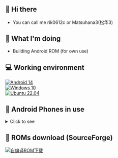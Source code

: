 ## 👋 Hi there
- You can call me rik0612c or Matsuhana3(松华3)

## 🤔 What I'm doing
<!--- - Learning Android --->
- Building Android ROM (for own use)

<!--- 
- 👀 I’m interested in ...
- 🌱 I’m currently learning ...
- 💞️ I’m looking to collaborate on ...
- 📫 How to reach me ...
--->

<!---
rik0612c/rik0612c is a ✨ special ✨ repository because its `README.md` (this file) appears on your GitHub profile.
You can click the Preview link to take a look at your changes.
--->

## 💻 Working environment
[![Android 14](https://img.shields.io/badge/Android%2014-3ddc84?style=flat-square&logo=android&logoColor=ffffff)](https://www.android.com/android-14/)<br>
[![Windows 10](https://img.shields.io/badge/Windows%2010-00adef?style=flat-square&logo=windows&logoColor=ffffff)](#)<br>
[![Ubuntu 22.04](https://img.shields.io/badge/Ubuntu%2022%2e04-dd4814?style=flat-square&logo=ubuntu&logoColor=ffffff)](https://releases.ubuntu.com/22.04/)<br>

## 📱 Android Phones in use
<details><summary>Click to see</summary>

[![Redmi 1 TD](https://img.shields.io/badge/Redmi%201%20CMCC-fd4900?style=flat-square&logo=xiaomi&logoColor=ffffff)](#)
[![Redmi Note 4G](https://img.shields.io/badge/Redmi%20Note%204G-fd4900?style=flat-square&logo=xiaomi&logoColor=ffffff)](#)
[![Redmi 2](https://img.shields.io/badge/Redmi%202-fd4900?style=flat-square&logo=xiaomi&logoColor=ffffff)](https://www.mi.com/hongmi2)
[![Redmi Note 3](https://img.shields.io/badge/Redmi%20Note%203-fd4900?style=flat-square&logo=xiaomi&logoColor=ffffff)](https://www.mi.com/note3)
[![Redmi 3](https://img.shields.io/badge/Redmi%203-fd4900?style=flat-square&logo=xiaomi&logoColor=ffffff)](#)
[![Redmi 3S](https://img.shields.io/badge/Redmi%203S-fd4900?style=flat-square&logo=xiaomi&logoColor=ffffff)](https://www.mi.com/hongmi3s)
[![Redmi Pro](https://img.shields.io/badge/Redmi%20Pro-fd4900?style=flat-square&logo=xiaomi&logoColor=ffffff)](https://www.mi.com/redmipro)
[![Redmi 6](https://img.shields.io/badge/Redmi%206-fd4900?style=flat-square&logo=xiaomi&logoColor=ffffff)](https://www.mi.com/redmi6)
[![Redmi Note 4](https://img.shields.io/badge/Redmi%20Note%204-fd4900?style=flat-square&logo=xiaomi&logoColor=ffffff)](https://www.mi.com/redminote4)
[![Redmi Note 4X](https://img.shields.io/badge/Redmi%20Note%204X-fd4900?style=flat-square&logo=xiaomi&logoColor=ffffff)](https://www.mi.com/redminote4x)
[![Redmi K20 Pro](https://img.shields.io/badge/Redmi%20K20%20Pro-fd4900?style=flat-square&logo=xiaomi&logoColor=ffffff)](https://www.mi.com/redmik20pro)<br>
[![Xiaomi Mi 2](https://img.shields.io/badge/Xiaomi%20Mi%202-fd4900?style=flat-square&logo=xiaomi&logoColor=ffffff)](http://www.xiaomi.com/mi2)
[![Xiaomi Mi 2S](https://img.shields.io/badge/Xiaomi%20Mi%202S-fd4900?style=flat-square&logo=xiaomi&logoColor=ffffff)](https://p.www.xiaomi.com/zt/130406/params.html)
[![Xiaomi Mi 3TD](https://img.shields.io/badge/Xiaomi%20Mi%203TD-fd4900?style=flat-square&logo=xiaomi&logoColor=ffffff)](https://www.mi.com/mi3)
[![Xiaomi Mi PAD](https://img.shields.io/badge/Xiaomi%20Mi%20Pad-fd4900?style=flat-square&logo=xiaomi&logoColor=ffffff)](http://hd.mi.com/z/08311d/index.html)
[![Xiaomi Mi 4C](https://img.shields.io/badge/Xiaomi%20Mi%204CTC-fd4900?style=flat-square&logo=xiaomi&logoColor=ffffff)](https://www.mi.com/mi4)
[![Xiaomi Mi 4LTE](https://img.shields.io/badge/Xiaomi%20Mi%204LTE-fd4900?style=flat-square&logo=xiaomi&logoColor=ffffff)](https://www.mi.com/mi4)
[![Xiaomi Mi Note LTE](https://img.shields.io/badge/Xiaomi%20Mi%20NOTE%20LTE-fd4900?style=flat-square&logo=xiaomi&logoColor=ffffff)](https://www.mi.com/minote/specs)
[![Xiaomi Mi Note Pro](https://img.shields.io/badge/Xiaomi%20Mi%20NOTE%20Pro-fd4900?style=flat-square&logo=xiaomi&logoColor=ffffff)](http://hd.mi.com/z/07311e/index.html)<br>
[![Xiaomi Mi 4c](https://img.shields.io/badge/Xiaomi%20Mi%204c-fd4900?style=flat-square&logo=xiaomi&logoColor=ffffff)](https://www.mi.com/mi4c)
[![Xiaomi Mi MAX](https://img.shields.io/badge/Xiaomi%20Mi%20MAX-fd4900?style=flat-square&logo=xiaomi&logoColor=ffffff)](https://www.mi.com/mimax)
[![Xiaomi Mi 5s](https://img.shields.io/badge/Xiaomi%20Mi%205s-fd4900?style=flat-square&logo=xiaomi&logoColor=ffffff)](https://www.mi.com/mi5s)
[![Xiaomi Mi 5c](https://img.shields.io/badge/Xiaomi%20Mi%205c-fd4900?style=flat-square&logo=xiaomi&logoColor=ffffff)](https://www.mi.com/mi5c)
[![Xiaomi Mi 6](https://img.shields.io/badge/Xiaomi%20Mi%206-fd4900?style=flat-square&logo=xiaomi&logoColor=ffffff)](https://www.mi.com/mi6)
[![Xiaomi MIX 2](https://img.shields.io/badge/Xiaomi%20MIX%202-fd4900?style=flat-square&logo=xiaomi&logoColor=ffffff)](https://www.mi.com/mix2)
[![Xiaomi Mi 8](https://img.shields.io/badge/Xiaomi%20Mi%208-fd4900?style=flat-square&logo=xiaomi&logoColor=ffffff)](https://www.mi.com/tw/mi8)
[![Xiaomi Mi 8 SE](https://img.shields.io/badge/Xiaomi%20Mi%208%20SE-fd4900?style=flat-square&logo=xiaomi&logoColor=ffffff)](https://www.mi.com/mi8i/specs)
[![Xiaomi MIX 3](https://img.shields.io/badge/Xiaomi%20MIX%203-fd4900?style=flat-square&logo=xiaomi&logoColor=ffffff)](https://www.mi.com/mix3)
[![Xiaomi MIX 4](https://img.shields.io/badge/Xiaomi%20MIX%204-fd4900?style=flat-square&logo=xiaomi&logoColor=ffffff)](https://www.mi.com/mix4)<br>

[![Samsung GT-S7898](https://img.shields.io/badge/Samsung%20GT_S7898-1428a0?style=flat-square&logo=Samsung&logoColor=ffffff)](https://www.samsung.com/cn/support/model/GT-S7898RWACHM/)
[![Samsung SM-G3568V](https://img.shields.io/badge/Samsung%20SM_G3568V-1428a0?style=flat-square&logo=Samsung&logoColor=ffffff)](https://www.samsung.com/cn/support/model/SM-G3568HAVCHM/)
[![Samsung Galaxy Mega 6.3](https://img.shields.io/badge/Samsung%20Galaxy%20Mega%206.3-1428a0?style=flat-square&logo=Samsung&logoColor=ffffff)](#)
[![Samsung Galaxy Mega 2](https://img.shields.io/badge/Samsung%20Galaxy%20Mega%202-1428a0?style=flat-square&logo=Samsung&logoColor=ffffff)](#)
[![Samsung Galaxy ALPHA](https://img.shields.io/badge/Samsung%20Galaxy%20ALPHA-1428a0?style=flat-square&logo=Samsung&logoColor=ffffff)](https://www.samsung.com/hk_en/support/model/SM-G8508ZDSCHC/)
[![Samsung Galaxy S III](https://img.shields.io/badge/Samsung%20Galaxy%20S%20III-1428a0?style=flat-square&logo=Samsung&logoColor=ffffff)](https://www.samsung.com/hk/support/model/GT-I9300RWDTGY/)
[![Samsung Galaxy S5](https://img.shields.io/badge/Samsung%20Galaxy%20S5-1428a0?style=flat-square&logo=Samsung&logoColor=ffffff)](https://www.samsung.com/cn/support/model/SM-G9008ZBACHM/)
[![Samsung Galaxy S6 Edge](https://img.shields.io/badge/Samsung%20Galaxy%20S6%20Edge-1428a0?style=flat-square&logo=Samsung&logoColor=ffffff)](https://www.samsung.com/cn/support/model/SM-G9250ZWATGY/)
[![Samsung Galaxy S7](https://img.shields.io/badge/Samsung%20Galaxy%20S7-1428a0?style=flat-square&logo=Samsung&logoColor=ffffff)](#)<br>
[![Samsung Galaxy S7 Edge](https://img.shields.io/badge/Samsung%20Galaxy%20S7%20Edge-1428a0?style=flat-square&logo=Samsung&logoColor=ffffff)](#)
[![Samsung Galaxy S8](https://img.shields.io/badge/Samsung%20Galaxy%20S8-1428a0?style=flat-square&logo=Samsung&logoColor=ffffff)](https://www.samsung.com/us/mobile/phones/galaxy-s/galaxy-s8-64gb--unlocked--sm-g950uzkaxaa)
[![Samsung Galaxy S9+](https://img.shields.io/badge/Samsung%20Galaxy%20S9+-1428a0?style=flat-square&logo=Samsung&logoColor=ffffff)](https://www.samsung.com/sec/business/smartphones/galaxy-s9/)
[![Samsung Galaxy S20 Ultra 5G](https://img.shields.io/badge/Samsung%20Galaxy%20S20%20Ultra%205G-1428a0?style=flat-square&logo=Samsung&logoColor=ffffff)](https://www.samsung.com/hk_en/support/model/SM-G9880ZAGTGY)<br>
[![Samsung Galaxy Note](https://img.shields.io/badge/Samsung%20Galaxy%20Note-1428a0?style=flat-square&logo=Samsung&logoColor=ffffff)](#)
[![Samsung Galaxy Note II](https://img.shields.io/badge/Samsung%20Galaxy%20Note%20II-1428a0?style=flat-square&logo=Samsung&logoColor=ffffff)](#)
[![Samsung Galaxy Note II Duos](https://img.shields.io/badge/Samsung%20Galaxy%20Note%20II%20Unicom-1428a0?style=flat-square&logo=Samsung&logoColor=ffffff)](#)
[![Samsung Galaxy Note 3](https://img.shields.io/badge/Samsung%20Galaxy%20Note%203-1428a0?style=flat-square&logo=Samsung&logoColor=ffffff)](#)
[![Samsung Galaxy Note 3 CTC](https://img.shields.io/badge/Samsung%20Galaxy%20Note%203%20CTC-1428a0?style=flat-square&logo=Samsung&logoColor=ffffff)](#)<br>
[![Samsung Galaxy Note 4](https://img.shields.io/badge/Samsung%20Galaxy%20Note%204-1428a0?style=flat-square&logo=Samsung&logoColor=ffffff)](#)
[![Samsung Galaxy Note Edge](https://img.shields.io/badge/Samsung%20Galaxy%20Note%20Edge-1428a0?style=flat-square&logo=Samsung&logoColor=ffffff)](#)
[![Samsung Galaxy Note 5](https://img.shields.io/badge/Samsung%20Galaxy%20Note%205-1428a0?style=flat-square&logo=Samsung&logoColor=ffffff)](#)
[![Samsung Galaxy Note FE](https://img.shields.io/badge/Samsung%20Galaxy%20Note%20FE-1428a0?style=flat-square&logo=Samsung&logoColor=ffffff)](https://www.samsung.com/ph/smartphones/galaxy-note/galaxy-note-fan-edition-black-64gb-sm-n935fzkdxtc/)
[![Samsung Galaxy Note 8 Qualcomm](https://img.shields.io/badge/Samsung%20Galaxy%20Note%208_Qualcomm-1428a0?style=flat-square&logo=Samsung&logoColor=ffffff)](#)
[![Samsung Galaxy Note 8 Exynos](https://img.shields.io/badge/Samsung%20Galaxy%20Note%208_Exynos-1428a0?style=flat-square&logo=Samsung&logoColor=ffffff)](#)<br>
[![Samsung Galaxy A30 (au)](https://img.shields.io/badge/Samsung%20Galaxy%20A30%20_au-1428a0?style=flat-square&logo=Samsung&logoColor=ffffff)](#)
[![Samsung SM-W2015](https://img.shields.io/badge/Samsung%20SM_W2015-1428a0?style=flat-square&logo=Samsung&logoColor=ffffff)](#)
<br>

[![PE-CL00](https://img.shields.io/badge/HUAWEI%20HONOR%206%20Plus-CE0E2D?style=flat-square&logo=HUAWEI&logoColor=ffffff)](http://sale.vmall.com/h6plus.html)
[![HONOR_MAGIC](https://img.shields.io/badge/HUAWEI%20HONOR%20Magic-CE0E2D?style=flat-square&logo=HUAWEI&logoColor=ffffff)](#)
[![HUAWEI_MATE_7](https://img.shields.io/badge/HUAWEI%20Mate%207%20-CE0E2D?style=flat-square&logo=HUAWEI&logoColor=ffffff)](https://sale.vmall.com/mate7.html)
[![HUAWEI_MATE_S](https://img.shields.io/badge/HUAWEI%20Mate%20S%20-CE0E2D?style=flat-square&logo=HUAWEI&logoColor=ffffff)](https://sale.vmall.com/ms.html)
[![HUAWEI_MATE_8](https://img.shields.io/badge/HUAWEI%20Mate%208%20-CE0E2D?style=flat-square&logo=HUAWEI&logoColor=ffffff)](https://sale.vmall.com/mate8.html)<br>
[![HUAWEI P7](https://img.shields.io/badge/HUAWEI%20P7-CE0E2D?style=flat-square&logo=HUAWEI&logoColor=ffffff)](#)
[![HUAWEI P8](https://img.shields.io/badge/HUAWEI%20P8-CE0E2D?style=flat-square&logo=HUAWEI&logoColor=ffffff)](#)
[![HUAWEI P8L](https://img.shields.io/badge/HUAWEI%20P8%20Lite-CE0E2D?style=flat-square&logo=HUAWEI&logoColor=ffffff)](#)
[![HUAWEI P10 Plus eMMC](https://img.shields.io/badge/HUAWEI%20P10%20Plus%20eMMC-CE0E2D?style=flat-square&logo=HUAWEI&logoColor=ffffff)](https://consumer.huawei.com/cn/support/phones/p10-plus.html)
[![HUAWEI P20 Pro](https://img.shields.io/badge/HUAWEI%20P20%20Pro-CE0E2D?style=flat-square&logo=HUAWEI&logoColor=ffffff)](https://consumer.huawei.com/cn/support/phones/p20-pro)
[![HUAWEI nova](https://img.shields.io/badge/HUAWEI%20nova-CE0E2D?style=flat-square&logo=HUAWEI&logoColor=ffffff)](#)<br>

[![Sony Ericsson Xperia neo V](https://img.shields.io/badge/Sony_Ericsson_Xperia_neo_V-000000?style=flat-square&logo=sony&logoColor=ffffff)](#)
[![Sony Xperia X Performance](https://img.shields.io/badge/Sony_Xperia_X_Performance-000000?style=flat-square&logo=sony&logoColor=ffffff)](https://www.sony.com.hk/product/electronics/buy/zh/50358755)<br>
[![u950](https://img.shields.io/badge/ZTE%20U950-00bffe?style=flat-square&logo=android&logoColor=ffffff)](#)
[![z7mini](https://img.shields.io/badge/Nubia_Z7_Mini-ff3311?style=flat-square&logo=android&logoColor=ffffff)](#)
[![z9max](https://img.shields.io/badge/Nubia_Z9_Max-ff3311?style=flat-square&logo=android&logoColor=ffffff)](#)
[![magic](https://img.shields.io/badge/HTC%20Magic-8cc751?style=flat-square&logo=android&logoColor=ffffff)](#)
[![e8](https://img.shields.io/badge/HTC%20One%20E8-8cc751?style=flat-square&logo=android&logoColor=ffffff)](#)
[![vu3](https://img.shields.io/badge/LG%20Vu3-C70851?style=flat-square&logo=lg&logoColor=ffffff)](#)
[![n5](https://img.shields.io/badge/LG%20Nexus_5-C70851?style=flat-square&logo=lg&logoColor=ffffff)](#)
[![stylo](https://img.shields.io/badge/LG%20Stylo%202%20Plus-C70851?style=flat-square&logo=lg&logoColor=ffffff)](#)<br>
[![x5max](https://img.shields.io/badge/vivo%20X5_Max-0072b8?style=flat-square&logo=android&logoColor=ffffff)](https://www.vivo.com.cn/vivo/x5max/)
[![xplay5a](https://img.shields.io/badge/vivo%20Xplay5A-0072b8?style=flat-square&logo=android&logoColor=ffffff)](https://www.vivo.com.cn/vivo/xplay5/)
[![xplay6](https://img.shields.io/badge/vivo%20Xplay6-0072b8?style=flat-square&logo=android&logoColor=ffffff)](https://www.vivo.com.cn/vivo/xplay6/)<br>
[![find7](https://img.shields.io/badge/OPPO%20Find%207a-1ea366?style=flat-square&logo=android&logoColor=ffffff)](#)
[![n3](https://img.shields.io/badge/OPPO%20N3-1ea366?style=flat-square&logo=android&logoColor=ffffff)](#)
[![a0001](https://img.shields.io/badge/OnePlus%20One-1ea366?style=flat-square&logo=android&logoColor=ffffff)](#)
[![a2001](https://img.shields.io/badge/OnePlus%202-1ea366?style=flat-square&logo=android&logoColor=ffffff)](#)
[![op3](https://img.shields.io/badge/OnePlus%203-1ea366?style=flat-square&logo=android&logoColor=ffffff)](#)
[![op3-2](https://img.shields.io/badge/OnePlus%203-1ea366?style=flat-square&logo=android&logoColor=ffffff)](#)
[![rmx1901](https://img.shields.io/badge/realme%20X-FFC916?style=flat-square&logo=android&logoColor=000000)](#)
[![iqoo](https://img.shields.io/badge/iQOO%20Neo-FFC916?style=flat-square&logo=android&logoColor=000000)](#)

[![Motorola n6](https://img.shields.io/badge/Motorola%20Nexus%206-5B92FA?style=flat-square&logo=motorola&logoColor=ffffff)](#)
[![Moto X Pro](https://img.shields.io/badge/Moto%20X%20Pro-5B92FA?style=flat-square&logo=motorola&logoColor=ffffff)](#)
[![Moto Z Play](https://img.shields.io/badge/Moto%20Z%20Play-5B92FA?style=flat-square&logo=motorola&logoColor=ffffff)](#)

[![Lenovo Vibe P1](https://img.shields.io/badge/Lenovo%20Vibe%20P1-e60012?style=flat-square&logo=lenovo&logoColor=ffffff)](#)
[![Lenovo K5](https://img.shields.io/badge/Lenovo%20K5-e60012?style=flat-square&logo=lenovo&logoColor=ffffff)](#)
[![ZUK Z1](https://img.shields.io/badge/ZUK%20Z1-e60012?style=flat-square&logo=lenovo&logoColor=ffffff)](#)
[![ZUK Z2](https://img.shields.io/badge/ZUK%20Z2-e60012?style=flat-square&logo=lenovo&logoColor=ffffff)](#)
[![Lemeng K12 Pro](https://img.shields.io/badge/Lemeng%20K12%20Pro-e60012?style=flat-square&logo=lenovo&logoColor=ffffff)](#)<br>

[![Pixel 6](https://img.shields.io/badge/Pixel%206-00C000?style=flat-square&logo=google&logoColor=FFFFFF&labelColor=00C000)](https://store.google.com/product/pixel_6?hl=en-US)<br>
[![gigaset](https://img.shields.io/badge/Gigaset%20ME%20pro-3ddc84?style=flat-square&logo=android&logoColor=ffffff)](https://item.gome.com.cn/9134231243-1123180320.html)<br>
[![xgl](https://img.shields.io/badge/小格雷%20S1-3ddc84?style=flat-square&logo=android&logoColor=ffffff)](https://www.sohu.com/a/128143373_624335)<br>
[![COOLPADmax](https://img.shields.io/badge/coolpad%20锋尚MAX-3ddc84?style=flat-square&logo=android&logoColor=ffffff)](#)
[![COOLPAD](https://img.shields.io/badge/coolpad%20K2-3ddc84?style=flat-square&logo=android&logoColor=ffffff)](#)
[![cool20](https://img.shields.io/badge/coolpad%20cool%2020-3ddc84?style=flat-square&logo=android&logoColor=ffffff)](#)<br>
[![m3s](https://img.shields.io/badge/MEIZU%20M3s-3ddc84?style=flat-square&logo=android&logoColor=ffffff)](#)
[![mx4](https://img.shields.io/badge/MEIZU%20MX4-3ddc84?style=flat-square&logo=android&logoColor=ffffff)](#)
[![mx4pro](https://img.shields.io/badge/MEIZU%20MX4%20Pro-3ddc84?style=flat-square&logo=android&logoColor=ffffff)](#)
[![mx5](https://img.shields.io/badge/MEIZU%20MX5-3ddc84?style=flat-square&logo=android&logoColor=ffffff)](#)
[![PRO6](https://img.shields.io/badge/MEIZU%20PRO6-3ddc84?style=flat-square&logo=android&logoColor=ffffff)](#)
[![PRO6](https://img.shields.io/badge/MEIZU%20PRO6-3ddc84?style=flat-square&logo=android&logoColor=ffffff)](#)
[![s6](https://img.shields.io/badge/MEIZU%20S6-3ddc84?style=flat-square&logo=android&logoColor=ffffff)](#)
[![note8](https://img.shields.io/badge/MEIZU%20Note%208-3ddc84?style=flat-square&logo=android&logoColor=ffffff)](#)<br>
[![k1](https://img.shields.io/badge/GOME%20K1-3ddc84?style=flat-square&logo=android&logoColor=ffffff)](#)
[![C72](https://img.shields.io/badge/GOME%20C72-3ddc84?style=flat-square&logo=android&logoColor=ffffff)](#)<br>
[![T1](https://img.shields.io/badge/SMARTISAN%20T1-3ddc84?style=flat-square&logo=android&logoColor=ffffff)](https://www.smartisan.com/t1/#/overview)
[![u1](https://img.shields.io/badge/SMARTISAN%20U1-3ddc84?style=flat-square&logo=android&logoColor=ffffff)](https://www.smartisan.com/jianguo/#/overview)
[![odin](https://img.shields.io/badge/SMARTISAN%20U2%20Pro-3ddc84?style=flat-square&logo=android&logoColor=ffffff)](https://www.smartisan.com/jianguopro/#/overview)
[![oscar](https://img.shields.io/badge/SMARTISAN%20U3-3ddc84?style=flat-square&logo=android&logoColor=ffffff)](https://www.smartisan.com/u3/overview)<br>
[![tosot](https://img.shields.io/badge/TOSOT%20G5-3ddc84?style=flat-square&logo=android&logoColor=ffffff)](#)<br>
[![M4](https://img.shields.io/badge/Meitu%20M4-3ddc84?style=flat-square&logo=android&logoColor=ffffff)](#)
[![M8](https://img.shields.io/badge/Meitu%20M8-3ddc84?style=flat-square&logo=android&logoColor=ffffff)](#)<br>
[![N1MAX](https://img.shields.io/badge/CMCC%20N1%20Max-3ddc84?style=flat-square&logo=android&logoColor=ffffff)](#)
[![A6](https://img.shields.io/badge/CMCC%20A6-3ddc84?style=flat-square&logo=android&logoColor=ffffff)](#)<br>
[![nokia](https://img.shields.io/badge/NOKIA%206-005AFF?style=flat-square&logo=nokia&logoColor=ffffff)](https://www.nokia.com/phones/en_int/nokia-6-0)<br>
[![a2015](https://img.shields.io/badge/ZTE%20Axon%20Elite-3ddc84?style=flat-square&logo=android&logoColor=ffffff)](#)
[![c2016](https://img.shields.io/badge/ZTE%20Axon%20Max-3ddc84?style=flat-square&logo=android&logoColor=ffffff)](#)<br>
[![daling](https://img.shields.io/badge/Protruly%20Darling%20D7-3ddc84?style=flat-square&logo=android&logoColor=ffffff)](#)<br>
[![ASUS](https://img.shields.io/badge/ASUS%20Zenfone%205-3ddc84?style=flat-square&logo=asus&logoColor=ffffff)](#)<br>
</details>

## 🔗 ROMs download (SourceForge)
[![自编译ROM下载](https://img.shields.io/sourceforge/dt/matsuhana3-roms.svg)](https://sourceforge.net/projects/matsuhana3-roms/files)
